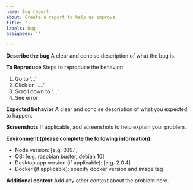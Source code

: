 ```yaml
---
name: Bug report
about: Create a report to help us improve
title: ''
labels: bug
assignees: ''

---
```


**Describe the bug**
A clear and concise description of what the bug is.

**To Reproduce**
Steps to reproduce the behavior:
1. Go to '...'
2. Click on '....'
3. Scroll down to '....'
4. See error

**Expected behavior**
A clear and concise description of what you expected to happen.

**Screenshots**
If applicable, add screenshots to help explain your problem.

**Environment (please complete the following information):**
 - Node version: [e.g. 0.19.1]
 - OS: [e.g. raspbian buster, debian 10]
 - Desktop app version (if applicable): [e.g. 2.0.4]
 - Docker (if applicable): specify docker version and image tag

**Additional context**
Add any other context about the problem here.

